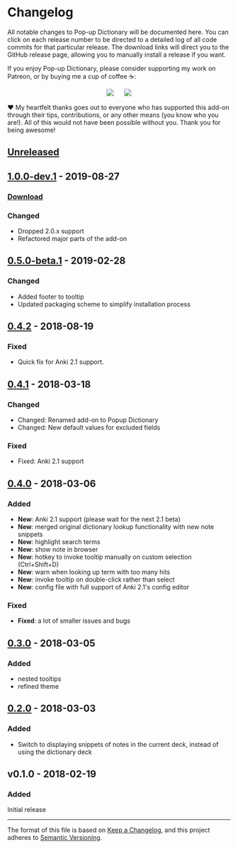 # Changelog

All notable changes to Pop-up Dictionary will be documented here. You can click on each release number to be directed to a detailed log of all code commits for that particular release. The download links will direct you to the GitHub release page, allowing you to manually install a release if you want.

If you enjoy Pop-up Dictionary, please consider supporting my work on Patreon, or by buying me a cup of coffee :coffee::

<p align="center">
<a href="https://www.patreon.com/glutanimate" rel="nofollow" title="Support me on Patreon 😄"><img src="https://glutanimate.com/logos/patreon_button.svg"></a>      <a href="https://ko-fi.com/X8X0L4YV" rel="nofollow" title="Buy me a coffee 😊"><img src="https://glutanimate.com/logos/kofi_button.svg"></a>
</p>

:heart: My heartfelt thanks goes out to everyone who has supported this add-on through their tips, contributions, or any other means (you know who you are!). All of this would not have been possible without you. Thank you for being awesome!

## [Unreleased]

## [1.0.0-dev.1] - 2019-08-27

### [Download](https://github.com/glutanimate/popup-dictionary/releases/tag/v1.0.0-dev.1)

### Changed

- Dropped 2.0.x support
- Refactored major parts of the add-on

## [0.5.0-beta.1] - 2019-02-28

### Changed

- Added footer to tooltip
- Updated packaging scheme to simplify installation process
    
## [0.4.2] - 2018-08-19

### Fixed

- Quick fix for Anki 2.1 support.
    
## [0.4.1] - 2018-03-18

### Changed

- Changed: Renamed add-on to Popup Dictionary
- Changed: New default values for excluded fields

### Fixed
    
- Fixed: Anki 2.1 support

## [0.4.0] - 2018-03-06

### Added

- **New**: Anki 2.1 support (please wait for the next 2.1 beta)
- **New**: merged original dictionary lookup functionality with new note snippets
- **New**: highlight search terms
- **New**: show note in browser
- **New**: hotkey to invoke tooltip manually on custom selection (Ctrl+Shift+D)
- **New**: warn when looking up term with too many hits
- **New**: invoke tooltip on double-click rather than select
- **New**: config file with full support of Anki 2.1's config editor

### Fixed

- **Fixed**: a lot of smaller issues and bugs
    
## [0.3.0] - 2018-03-05

### Added

- nested tooltips
- refined theme
    
## [0.2.0] - 2018-03-03

### Added

- Switch to displaying snippets of notes in the current deck, instead of using the dictionary deck

## v0.1.0 - 2018-02-19

### Added

Initial release

[Unreleased]: https://github.com/glutanimate/popup-dictionary/compare/v1.0.0-dev.1...HEAD
[1.0.0-dev.1]: https://github.com/glutanimate/popup-dictionary/compare/v0.5.0-beta.1...v1.0.0-dev.1
[0.5.0-beta.1]: https://github.com/glutanimate/popup-dictionary/compare/v0.4.2...v0.5.0-beta.1
[0.4.2]: https://github.com/glutanimate/popup-dictionary/compare/v0.4.1...v0.4.2
[0.4.1]: https://github.com/glutanimate/popup-dictionary/compare/v0.4.0...v0.4.1
[0.4.0]: https://github.com/glutanimate/popup-dictionary/compare/v0.3.0...v0.4.0
[0.3.0]: https://github.com/glutanimate/popup-dictionary/compare/v0.2.0...v0.3.0
[0.2.0]: https://github.com/glutanimate/popup-dictionary/compare/v0.1.0...v0.2.0

-----

The format of this file is based on [Keep a Changelog](https://keepachangelog.com/en/1.0.0/), and this project adheres to [Semantic Versioning](https://semver.org/spec/v2.0.0.html).